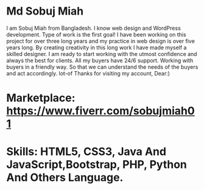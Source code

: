 # Md Sobuj Miah

I am Sobuj Miah from Bangladesh. I know web design and WordPress development. Type of work is the first goal! I have been working on this project for over three long years and my practice in web design is over five years long. By creating creativity in this long work I have made myself a skilled designer. I am ready to start working with the utmost confidence and always the best for clients. All my buyers have 24/6 support. Working with buyers in a friendly way. So that we can understand the needs of the buyers and act accordingly. lot-of Thanks for visiting my account, Dear:) 

# Marketplace: https://www.fiverr.com/sobujmiah01
# Skills: HTML5, CSS3, Java And JavaScript,Bootstrap, PHP, Python And Others Language. 
